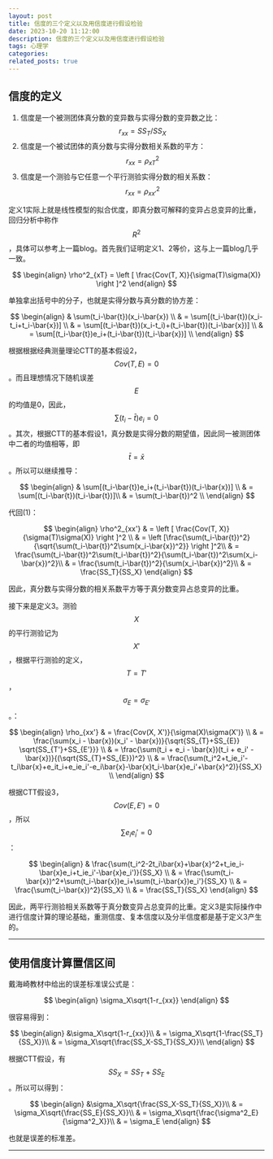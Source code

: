 ```yaml
---
layout: post
title: 信度的三个定义以及用信度进行假设检验
date: 2023-10-20 11:12:00
description: 信度的三个定义以及用信度进行假设检验
tags: 心理学
categories:  
related_posts: true
---
```


## 信度的定义

1. 信度是一个被测团体真分数的变异数与实得分数的变异数之比： $$r_{xx} = SS_T/SS_X$$
2. 信度是一个被试团体的真分数与实得分数相关系数的平方： $$r_{xx} = \rho^2_{xT}$$
3. 信度是一个测验与它任意一个平行测验实得分数的相关系数： $$r_{xx} = \rho^2_{xx'}$$

定义1实际上就是线性模型的拟合优度，即真分数可解释的变异占总变异的比重，回归分析中称作 $$R^2$$，具体可以参考上一篇blog。首先我们证明定义1、2等价，这与上一篇blog几乎一致。

$$
\begin{align}
\rho^2_{xT} = \left [ \frac{Cov(T, X)}{\sigma(T)\sigma(X)} \right ]^2
\end{align}
$$

单独拿出括号中的分子，也就是实得分数与真分数的协方差：

$$
\begin{align}
& \sum(t_i-\bar{t})(x_i-\bar{x}) \\
& = \sum[(t_i-\bar{t})(x_i-t_i+t_i-\bar{x})] \\
& = \sum[(t_i-\bar{t})(x_i-t_i)+(t_i-\bar{t})(t_i-\bar{x})] \\
& = \sum[(t_i-\bar{t})e_i+(t_i-\bar{t})(t_i-\bar{x})] \\
\end{align}
$$

根据根据经典测量理论CTT的基本假设2， $$Cov(T, E)=0$$。而且理想情况下随机误差 $$E$$ 的均值是0，因此， $$\sum(t_i-\bar{t})e_i=0$$。其次，根据CTT的基本假设1，真分数是实得分数的期望值，因此同一被测团体中二者的均值相等，即 $$\bar{t} = \bar{x}$$。所以可以继续推导：

$$
\begin{align}
& \sum[(t_i-\bar{t})e_i+(t_i-\bar{t})(t_i-\bar{x})] \\
& = \sum[(t_i-\bar{t})(t_i-\bar{t})]\\
& = \sum(t_i-\bar{t})^2 \\
\end{align}
$$

代回(1)：

$$
\begin{align}
\rho^2_{xx'} & = \left [ \frac{Cov(T, X)}{\sigma(T)\sigma(X)} \right ]^2 \\
& = \left [\frac{\sum(t_i-\bar{t})^2}{\sqrt{\sum(t_i-\bar{t})^2\sum(x_i-\bar{x})^2}} \right ]^2\\
& = \frac{\sum(t_i-\bar{t})^2\sum(t_i-\bar{t})^2}{\sum(t_i-\bar{t})^2\sum(x_i-\bar{x})^2}\\
& = \frac{\sum(t_i-\bar{t})^2}{\sum(x_i-\bar{x})^2}\\
& = \frac{SS_T}{SS_X}
\end{align}
$$

因此，真分数与实得分数的相关系数平方等于真分数变异占总变异的比重。

接下来是定义3。测验 $$X$$ 的平行测验记为 $$X'$$，根据平行测验的定义， $$T=T'$$， $$\sigma_{E}=\sigma_{E'}$$。：

$$
\begin{align}
\rho_{xx'} & = \frac{Cov(X, X')}{\sigma(X)\sigma(X')} \\
& =  \frac{\sum(x_i - \bar{x})(x_i' - \bar{x})}{\sqrt{SS_{T}+SS_{E}} \sqrt{SS_{T'}+SS_{E'}}} \\
& =  \frac{\sum(t_i + e_i - \bar{x})(t_i + e_i' - \bar{x})}{(\sqrt{SS_{T}+SS_{E}})^2} \\
& =  \frac{\sum(t_i^2+t_ie_i'-t_i\bar{x}+e_it_i+e_ie_i'-e_i\bar{x}-\bar{x}t_i-\bar{x}e_i'+\bar{x}^2)}{SS_X} \\
\end{align}
$$

根据CTT假设3， $$Cov(E, E')=0$$，所以 $$\sum e_ie_i'=0$$：

$$
\begin{align}
& \frac{\sum(t_i^2-2t_i\bar{x}+\bar{x}^2+t_ie_i-\bar{x}e_i+t_ie_i'-\bar{x}e_i')}{SS_X} \\
& =  \frac{\sum(t_i-\bar{x})^2+\sum(t_i-\bar{x})e_i+\sum(t_i-\bar{x})e_i'}{SS_X} \\
& =  \frac{\sum(t_i-\bar{x})^2}{SS_X} \\
& =  \frac{SS_T}{SS_X}
\end{align}
$$

因此，两平行测验相关系数等于真分数变异占总变异的比重。定义3是实际操作中进行信度计算的理论基础，重测信度、复本信度以及分半信度都是基于定义3产生的。

***

## 使用信度计算置信区间

戴海崎教材中给出的误差标准误公式是：

$$
\begin{align}
\sigma_X\sqrt{1-r_{xx}}
\end{align}
$$

很容易得到：

$$
\begin{align}
&\sigma_X\sqrt{1-r_{xx}}\\
& = \sigma_X\sqrt{1-\frac{SS_T}{SS_X}}\\
& = \sigma_X\sqrt{\frac{SS_X-SS_T}{SS_X}}\\
\end{align}
$$

根据CTT假设，有 $$SS_X = SS_T + SS_E$$。所以可以得到：

$$
\begin{align}
&\sigma_X\sqrt{\frac{SS_X-SS_T}{SS_X}}\\
& = \sigma_X\sqrt{\frac{SS_E}{SS_X}}\\
& = \sigma_X\sqrt{\frac{\sigma^2_E}{\sigma^2_X}}\\
& = \sigma_E
\end{align}
$$

也就是误差的标准差。

***


